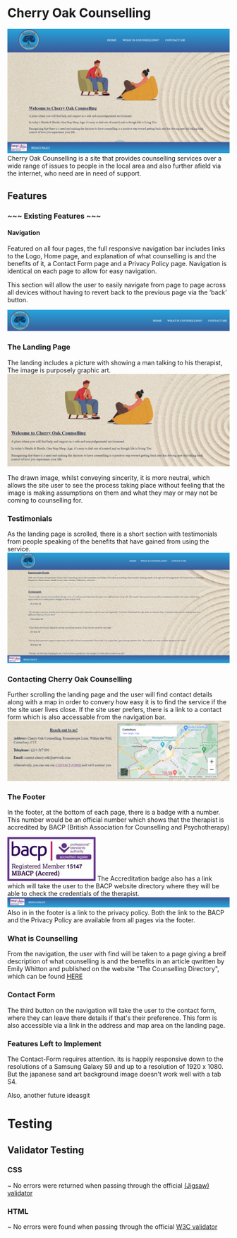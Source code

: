 # Cherry Oak Counselling

![](assets/images/Landing-page.PNG)
Cherry Oak Counselling is a site that provides counselling services over a wide range of issues to people in the local area and also further afield via the internet, who need are in need of support.

## Features
### ~~~ Existing Features ~~~
#### Navigation
Featured on all four pages, the full responsive navigation bar includes links to the Logo, Home page, and explanation of what counselling is and the benefits of it, a Contact Form page and a Privacy Policy page.  Navigation is identical on each page to allow for easy navigation.

This section will allow the user to easily navigate from page to page across all devices without having to revert back to the previous page via the ‘back’ button.

![](assets/images/navigation.PNG)

### The Landing Page
The landing includes a picture with showing a man talking to his therapist,  The image is purposely graphic art.
![](assets/images/talking.PNG)

The drawn image, whilst conveying sincerity, it is more neutral, which allows the site user to see the process taking place without feeling that the image is making assumptions on them and what they may or may not be coming to counselling for.

### Testimonials
As the landing page is scrolled, there is a short section with testimonials from people speaking of the benefits that have gained from using the service.
![](assets/images/Testimonials.PNG)

### Contacting Cherry Oak Counselling
Further scrolling the landing page and the user will find contact details along with a map in order to convery how easy it is to find the service if the the site user lives close.  If the site user prefers, there is a link to a contact form which is also accessable from the navigation bar.
![](assets/images/address&map.PNG)

### The Footer
In the footer, at the bottom of each page, there is a badge with a number.
This number would be an official number which shows that the therapist is accredited by BACP (British Association for Counselling and Psychotherapy)

 ![](assets/images/bacp.webp) The Accreditation badge also has a link which will take the user to the BACP website directory where they will be able to check the credentials of the therapist.
 ![](assets/images/footer.PNG)
 Also in in the footer is a link to the privacy policy.  Both the link to the BACP and the Privacy Policy are available from all pages via the footer.
 
  ### What is Counselling
 From the navigation, the user with find will be taken to a page giving a breif description of what counselling is and the benefits in an article qwritten by Emily Whitton and published on the website "The Counselling Directory", which can be found [HERE](https://www.counselling-directory.org.uk/what-is-counselling.html)

 ### Contact Form
 The  third button on the navigation will take the user to the contact form, where they can leave there details if that's their preference.  This form is also accessible via a link in the address and map area on the landing page.
 
 ### Features Left to Implement
 The Contact-Form requires attention.  its is happily responsive down to the resolutions of a Samsung Galaxy S9 and up to a resolution of 1920 x 1080.  But the japanese sand art background image doesn't work well with a tab S4.

 Also, another future ideasgit  


 # Testing
 ## Validator Testing
### CSS
~ No errors were returned when passing through the official [(Jigsaw) validator](https://jigsaw.w3.org/css-validator/#validate_by_input)

### HTML
~ No errors were found when passing through the official [W3C validator](https://validator.w3.org/#validate_by_input)








